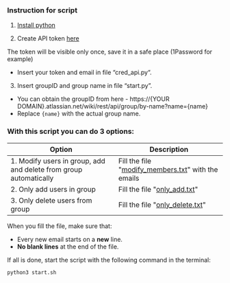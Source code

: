 ### Instruction for script
1. [Install python](https://www.python.org/downloads/)

2. Create API token [here](https://id.atlassian.com/manage-profile/security/api-tokens)

The token will be visible only once, save it in a safe place (1Password for example)

- Insert your token and email in file “cred_api.py“.

3. Insert groupID and group name in file “start.py”.
  - You can obtain the groupID from here - https://{YOUR DOMAIN}.atlassian.net/wiki/rest/api/group/by-name?name={name}
  - Replace `{name}` with the actual group name.


### With this script you can do 3 options:

| Option                                                          | Description                                                         |
|-----------------------------------------------------------------|---------------------------------------------------------------------|
| 1. Modify users in group, add and delete from group automatically | Fill the file "[modify_members.txt](modify_members.txt)" with the emails |
| 2. Only add users in group                                      | Fill the file "[only_add.txt](only_add.txt)"                        |
| 3. Only delete users from group                                 | Fill the file "[only_delete.txt](only_delete.txt)"                              |
  

When you fill the file, make sure that:
* Every new email starts on a **new** line.
* **No blank lines** at the end of the file.


If all is done, start the script with the following command in the terminal:

    python3 start.sh